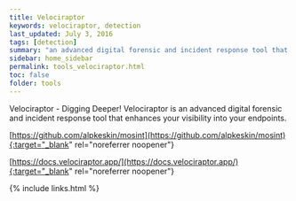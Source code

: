 ```yaml
---
title: Velociraptor
keywords: velociraptor, detection
last_updated: July 3, 2016
tags: [detection] 
summary: "an advanced digital forensic and incident response tool that enhances your visibility into your endpoints"
sidebar: home_sidebar
permalink: tools_velociraptor.html
toc: false
folder: tools
---
```


Velociraptor - Digging Deeper!
Velociraptor is an advanced digital forensic and incident response tool that enhances your visibility into your endpoints.

[https://github.com/alpkeskin/mosint](https://github.com/alpkeskin/mosint){:target="_blank" rel="noreferrer noopener"}

[https://docs.velociraptor.app/](https://docs.velociraptor.app/){:target="_blank" rel="noreferrer noopener"}

{% include links.html %}

